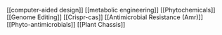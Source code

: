 [[computer-aided design]]
[[metabolic engineering]]
[[Phytochemicals]]
[[Genome Editing]]
[[Crispr-cas]]
[[Antimicrobial Resistance (Amr)]]
[[Phyto-antimicrobials]]
[[Plant Chassis]]

